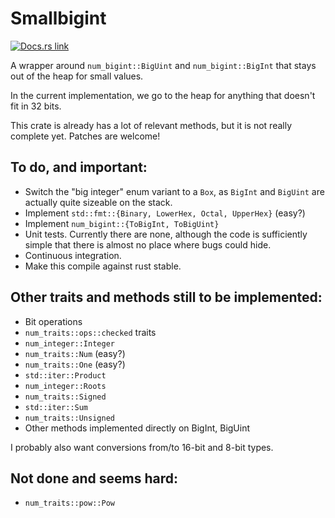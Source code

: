 # Smallbigint

[![Docs.rs link](https://docs.rs/smallbigint/badge.svg)](https://docs.rs/smallbigint)

A wrapper around `num_bigint::BigUint` and `num_bigint::BigInt` that
stays out of the heap for small values.

In the current implementation, we go to the heap for anything that
doesn't fit in 32 bits.

This crate is already has a lot of relevant methods, but it is not really complete
yet. Patches are welcome!

## To do, and important:

- Switch the "big integer" enum variant to a `Box`, as `BigInt` and
  `BigUint` are actually quite sizeable on the stack.
- Implement `std::fmt::{Binary, LowerHex, Octal, UpperHex}` (easy?)
- Implement `num_bigint::{ToBigInt, ToBigUint}`
- Unit tests. Currently there are none, although the code is sufficiently simple
  that there is almost no place where bugs could hide.
- Continuous integration.
- Make this compile against rust stable.

## Other traits and methods still to be implemented:

- Bit operations
- `num_traits::ops::checked` traits
- `num_integer::Integer`
- `num_traits::Num` (easy?)
- `num_traits::One` (easy?)
- `std::iter::Product`
- `num_integer::Roots`
- `num_traits::Signed`
- `std::iter::Sum`
- `num_traits::Unsigned`
- Other methods implemented directly on BigInt, BigUint

I probably also want conversions from/to 16-bit and 8-bit types.

## Not done and seems hard:

- `num_traits::pow::Pow`
